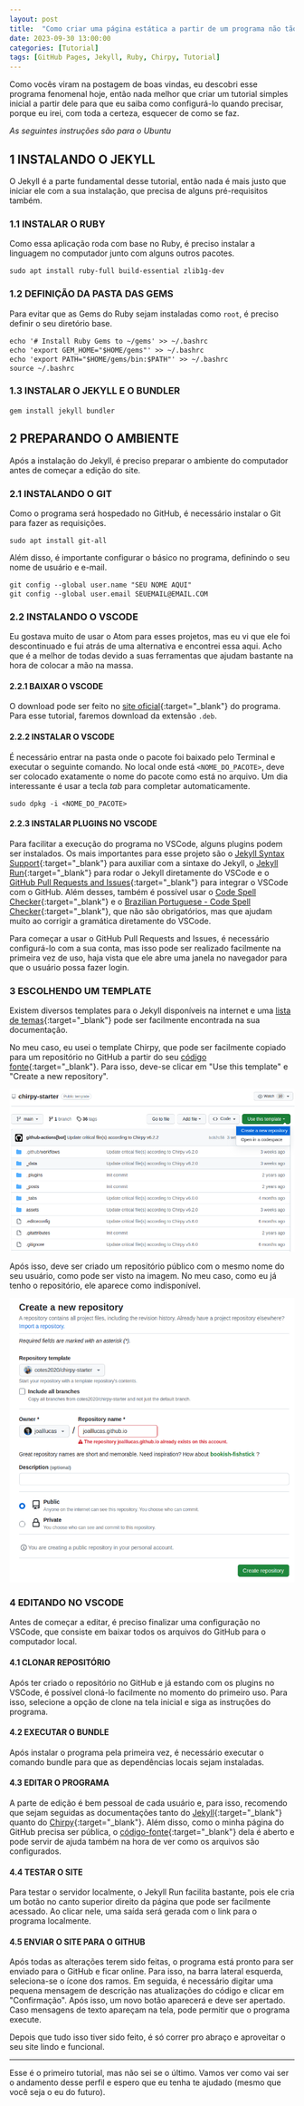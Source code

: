 ```yaml
---
layout: post
title:  "Como criar uma página estática a partir de um programa não tão estático assim"
date: 2023-09-30 13:00:00
categories: [Tutorial]
tags: [GitHub Pages, Jekyll, Ruby, Chirpy, Tutorial]
---
```


Como vocês viram na postagem de boas vindas, eu descobri esse programa fenomenal hoje, então nada melhor que criar um tutorial simples inicial a partir dele para que eu saiba como configurá-lo quando precisar, porque eu irei, com toda a certeza, esquecer de como se faz.

_As seguintes instruções são para o Ubuntu_

## 1 INSTALANDO O JEKYLL

O Jekyll é a parte fundamental desse tutorial, então nada é mais justo que iniciar ele com a sua instalação, que precisa de alguns pré-requisitos também.

### 1.1 INSTALAR O RUBY

Como essa aplicação roda com base no Ruby, é preciso instalar a linguagem no computador junto com alguns outros pacotes.

```shell
sudo apt install ruby-full build-essential zlib1g-dev
```

### 1.2 DEFINIÇÃO DA PASTA DAS GEMS

Para evitar que as Gems do Ruby sejam instaladas como `root`, é preciso definir o seu diretório base.

```shell
echo '# Install Ruby Gems to ~/gems' >> ~/.bashrc
echo 'export GEM_HOME="$HOME/gems"' >> ~/.bashrc
echo 'export PATH="$HOME/gems/bin:$PATH"' >> ~/.bashrc
source ~/.bashrc
```

### 1.3 INSTALAR O JEKYLL E O BUNDLER

```shell
gem install jekyll bundler
```

## 2 PREPARANDO O AMBIENTE

Após a instalação do Jekyll, é preciso preparar o ambiente do computador antes de começar a edição do site.

### 2.1 INSTALANDO O GIT

Como o programa será hospedado no GitHub, é necessário instalar o Git para fazer as requisições.

```shell
sudo apt install git-all
```

Além disso, é importante configurar o básico no programa, definindo o seu nome de usuário e e-mail.

```shell
git config --global user.name "SEU NOME AQUI"
git config --global user.email SEUEMAIL@EMAIL.COM
```

### 2.2 INSTALANDO O VSCODE

Eu gostava muito de usar o Atom para esses projetos, mas eu vi que ele foi descontinuado e fui atrás de uma alternativa e encontrei essa aqui. Acho que é a melhor de todas devido a suas ferramentas que ajudam bastante na hora de colocar a mão na massa.

#### 2.2.1 BAIXAR O VSCODE

O download pode ser feito no [site oficial](https://code.visualstudio.com/){:target="_blank"} do programa. Para esse tutorial, faremos download da extensão `.deb`.

#### 2.2.2 INSTALAR O VSCODE

É necessário entrar na pasta onde o pacote foi baixado pelo Terminal e executar o seguinte comando. No local onde está `<NOME_DO_PACOTE>`, deve ser colocado exatamente o nome do pacote como está no arquivo. Um dia interessante é usar a tecla _tab_ para completar automaticamente.

```shell
sudo dpkg -i <NOME_DO_PACOTE>
```

#### 2.2.3 INSTALAR PLUGINS NO VSCODE

Para facilitar a execução do programa no VSCode, alguns plugins podem ser instalados. Os mais importantes para esse projeto são o [Jekyll Syntax Support](https://marketplace.visualstudio.com/items?itemName=ginfuru.ginfuru-vscode-jekyll-syntax){:target="_blank"} para auxiliar com a sintaxe do Jekyll, o [Jekyll Run](https://marketplace.visualstudio.com/items?itemName=Dedsec727.jekyll-run){:target="_blank"} para rodar o Jekyll diretamente do VSCode e o [GitHub Pull Requests and Issues](https://marketplace.visualstudio.com/items?itemName=GitHub.vscode-pull-request-github){:target="_blank"} para integrar o VSCode com o GitHub. Além desses, também é possível usar o [Code Spell Checker](https://marketplace.visualstudio.com/items?itemName=streetsidesoftware.code-spell-checker){:target="_blank"} e o [Brazilian Portuguese - Code Spell Checker](https://marketplace.visualstudio.com/items?itemName=streetsidesoftware.code-spell-checker-portuguese-brazilian){:target="_blank"}, que não são obrigatórios, mas que ajudam muito ao corrigir a gramática diretamente do VSCode.

Para começar a usar o GitHub Pull Requests and Issues, é necessário configurá-lo com a sua conta, mas isso pode ser realizado facilmente na primeira vez de uso, haja vista que ele abre uma janela no navegador para que o usuário possa fazer login.

### 3 ESCOLHENDO UM TEMPLATE

Existem diversos templates para o Jekyll disponíveis na internet e uma [lista de temas](https://jekyllrb.com/resources/){:target="_blank"} pode ser facilmente encontrada na sua documentação.

No meu caso, eu usei o template Chirpy, que pode ser facilmente copiado para um repositório no GitHub a partir do seu [código fonte](https://github.com/cotes2020/chirpy-starter){:target="_blank"}. Para isso, deve-se clicar em "Use this template" e "Create a new repository".

![](/assets/img/post2image1.png)

Após isso, deve ser criado um repositório público com o mesmo nome do seu usuário, como pode ser visto na imagem. No meu caso, como eu já tenho o repositório, ele aparece como indisponível.

![](/assets/img/post2image2.png)

### 4 EDITANDO NO VSCODE

Antes de começar a editar, é preciso finalizar uma configuração no VSCode, que consiste em baixar todos os arquivos do GitHub para o computador local.

#### 4.1 CLONAR REPOSITÓRIO

Após ter criado o repositório no GitHub e já estando com os plugins no VSCode, é possível cloná-lo facilmente no momento do primeiro uso. Para isso, selecione a opção de clone na tela inicial e siga as instruções do programa.

#### 4.2 EXECUTAR O BUNDLE

Após instalar o programa pela primeira vez, é necessário executar o comando bundle para que as dependências locais sejam instaladas.

#### 4.3 EDITAR O PROGRAMA

A parte de edição é bem pessoal de cada usuário e, para isso, recomendo que sejam seguidas as documentações tanto do [Jekyll](https://jekyllrb.com/){:target="_blank"} quanto do [Chirpy](https://chirpy.cotes.page/){:target="_blank"}. Além disso, como o minha página do GitHub precisa ser pública, o [código-fonte](https://github.com/jlppaulino/jlppaulino.github.io){:target="_blank"} dela é aberto e pode servir de ajuda também na hora de ver como os arquivos são configurados.

#### 4.4 TESTAR O SITE

Para testar o servidor localmente, o Jekyll Run facilita bastante, pois ele cria um botão no canto superior direito da página que pode ser facilmente acessado. Ao clicar nele, uma saída será gerada com o link para o programa localmente.

#### 4.5 ENVIAR O SITE PARA O GITHUB

Após todas as alterações terem sido feitas, o programa está pronto para ser enviado para o GitHub e ficar online. Para isso, na barra lateral esquerda, seleciona-se o ícone dos ramos. Em seguida, é necessário digitar uma pequena mensagem de descrição nas atualizações do código e clicar em "Confirmação". Após isso, um novo botão aparecerá e deve ser apertado. Caso mensagens de texto apareçam na tela, pode permitir que o programa execute.

Depois que tudo isso tiver sido feito, é só correr pro abraço e aproveitar o seu site lindo e funcional.

---

Esse é o primeiro tutorial, mas não sei se o último. Vamos ver como vai ser o andamento desse perfil e espero que eu tenha te ajudado (mesmo que você seja o eu do futuro).